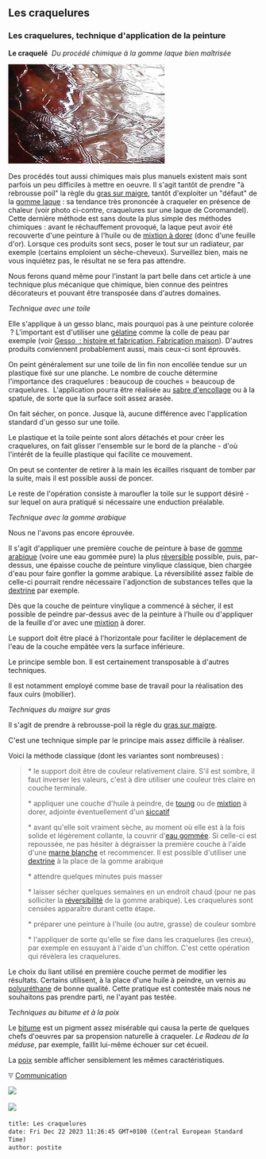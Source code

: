 ## Les craquelures
### Les craquelures, technique d'application de la peinture
 **Le craquelé**  _Du procédé chimique à la gomme laque bien maîtrisée_

![](images/craquelaque.jpg)

Des procédés tout aussi chimiques mais plus manuels existent mais sont parfois un peu difficiles à mettre en oeuvre. Il s'agit tantôt de prendre "à rebrousse poil" la règle du [gras sur maigre](grassurmaigre.html), tantôt d'exploiter un "défaut" de la [gomme laque](gommelaque.html) : sa tendance très prononcée à craqueler en présence de chaleur (voir photo ci-contre, craquelures sur une laque de Coromandel). Cette dernière méthode est sans doute la plus simple des méthodes chimiques : avant le réchauffement provoqué, la laque peut avoir été recouverte d'une peinture à l'huile ou de [mixtion à dorer](mixtion.html) (donc d'une feuille d'or). Lorsque ces produits sont secs, poser le tout sur un radiateur, par exemple (certains emploient un sèche-cheveux). Surveillez bien, mais ne vous inquiétez pas, le résultat ne se fera pas attendre.

Nous ferons quand même pour l'instant la part belle dans cet article à une technique plus mécanique que chimique, bien connue des peintres décorateurs et pouvant être transposée dans d'autres domaines.

_Technique avec une toile_

Elle s'applique à un gesso blanc, mais pourquoi pas à une peinture colorée  ? L'important est d'utiliser une [gélatine](gelatine.html) comme la colle de peau par exemple (voir [Gesso  : histoire et fabrication, Fabrication maison](fabriquerungesso.html#2fabricationmaison)). D'autres produits conviennent probablement aussi, mais ceux-ci sont éprouvés.

On peint généralement sur une toile de lin fin non encollée tendue sur un plastique fixé sur une planche. Le nombre de couche détermine l'importance des craquelures : beaucoup de couches = beaucoup de craquelures.  L'application pourra être réalisée au [sabre d'encollage](sabredencollage.html) ou à la spatule, de sorte que la surface soit assez arasée.

On fait sécher, on ponce. Jusque là, aucune différence avec l'application standard d'un gesso sur une toile.

Le plastique et la toile peinte sont alors détachés et pour créer les craquelures, on fait glisser l'ensemble sur le bord de la planche - d'où l'intérêt de la feuille plastique qui facilite ce mouvement.

On peut se contenter de retirer à la main les écailles risquant de tomber par la suite, mais il est possible aussi de poncer.

Le reste de l'opération consiste à maroufler la toile sur le support désiré - sur lequel on aura pratiqué si nécessaire une enduction préalable.

_Technique avec la gomme arabique_

Nous ne l'avons pas encore éprouvée.

Il s'agit d'appliquer une première couche de peinture à base de [gomme arabique](gommearabaquar.html) (voire une eau gommée pure) la plus [réversible](liants.html#reversibilite) possible, puis, par-dessus, une épaisse couche de peinture vinylique classique, bien chargée d'eau pour faire gonfler la gomme arabique. La réversibilité assez faible de celle-ci pourrait rendre nécessaire l'adjonction de substances telles que la [dextrine](dextrinefarines.html) par exemple.

Dès que la couche de peinture vinylique a commencé à sécher, il est possible de peindre par-dessus avec de la peinture à l'huile ou d'appliquer de la feuille d'or avec une [mixtion](mixtion.html) à dorer.

Le support doit être placé à l'horizontale pour faciliter le déplacement de l'eau de la couche empâtée vers la surface inférieure.

Le principe semble bon. Il est certainement transposable à d'autres techniques.

Il est notamment employé comme base de travail pour la réalisation des faux cuirs (mobilier).

_Techniques du maigre sur gras_

Il s'agit de prendre à rebrousse-poil la règle du [gras sur maigre](grassurmaigre.html).

C'est une technique simple par le principe mais assez difficile à réaliser.

Voici la méthode classique (dont les variantes sont nombreuses) :

> \* le support doit être de couleur relativement claire. S'il est sombre, il faut inverser les valeurs, c'est à dire utiliser une couleur très claire en couche terminale.
> 
> \* appliquer une couche d'huile à peindre, de [toung](huiledenoix.html#lhuiledecanton) ou de [mixtion](mixtion.html) à dorer, adjointe éventuellement d'un [siccatif](siccatifs.html)
> 
> \* avant qu'elle soit vraiment sèche, au moment où elle est à la fois solide et légèrement collante, la couvrir d'[eau gommée](gommearabaquar.html#eaugommee). Si celle-ci est repoussée, ne pas hésiter à dégraisser la première couche à l'aide d'une [marne blanche](terresblanches.html#degraisserunematiereavecuneterreblanche) et recommencer. Il est possible d'utiliser une [dextrine](dextrinefarines.html) à la place de la gomme arabique
> 
> \* attendre quelques minutes puis masser
> 
> \* laisser sécher quelques semaines en un endroit chaud (pour ne pas solliciter la [réversibilité](liants.html#reversibilite) de la gomme arabique). Les craquelures sont censées apparaître durant cette étape.
> 
> \* préparer une peinture à l'huile (ou autre, grasse) de couleur sombre
> 
> \* l'appliquer de sorte qu'elle se fixe dans les craquelures (les creux), par exemple en essuyant à l'aide d'un chiffon. C'est cette opération qui révèlera les craquelures.

Le choix du liant utilisé en première couche permet de modifier les résultats. Certains utilisent, à la place d'une huile à peindre, un vernis au [polyuréthane](polyurethane.html) de bonne qualité. Cette pratique est contestée mais nous ne souhaitons pas prendre parti, ne l'ayant pas testée.

_Techniques au bitume et à la poix_

Le [bitume](noirs.html#lebitume) est un pigment assez misérable qui causa la perte de quelques chefs d'oeuvres par sa propension naturelle à craqueler. _Le Radeau de la méduse_, par exemple, faillit lui-même échouer sur cet écueil.

La [poix](poix.html) semble afficher sensiblement les mêmes caractéristiques.



![](images/flechebas.gif) [Communication](http://www.artrealite.com/annonceurs.htm) 

[![](https://cbonvin.fr/sites/regie.artrealite.com/visuels/campagne1.png)](index-2.html#20131014)

![](https://cbonvin.fr/sites/regie.artrealite.com/visuels/campagne2.png)
```
title: Les craquelures
date: Fri Dec 22 2023 11:26:45 GMT+0100 (Central European Standard Time)
author: postite
```
